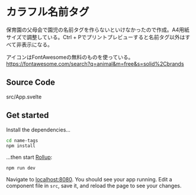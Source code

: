 
# カラフル名前タグ

保育園の父母会で園児の名前タグを作らないといけなかったので作成。A4用紙サイズで調整している。Ctrl + Pでプリントプレビューすると名前タグ以外はすべて非表示になる。

アイコンはFontAwesomeの無料のものを使っている。  
https://fontawesome.com/search?q=animal&m=free&s=solid%2Cbrands


## Source Code

src/App.svelte

## Get started

Install the dependencies...

```bash
cd name-tags
npm install
```

...then start [Rollup](https://rollupjs.org):

```bash
npm run dev
```

Navigate to [localhost:8080](http://localhost:8080). You should see your app running. Edit a component file in `src`, save it, and reload the page to see your changes.
